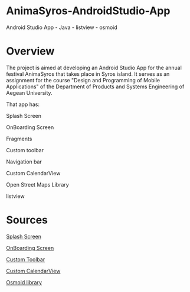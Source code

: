 # AnimaSyros-AndroidStudio-App
 Android Studio App - Java - listview - osmoid

# Overview

<p>The project is aimed at developing an Android Studio App for the annual festival AnimaSyros that takes place in Syros island. It serves as an assignment for the course "Design and Programming of Mobile Applications" of the Department of Products and Systems Engineering of Aegean University.</p>

<p>That app has:</p>
<p>Splash Screen</p>
<p>OnBoarding Screen</p>
<p>Fragments</p>
<p>Custom toolbar</p>
<p>Navigation bar</p>
<p>Custom CalendarView</p>
<p>Open Street Maps Library</p>
<p>listview</p>

 # Sources
 <p><a href="https://www.youtube.com/watch?v=RYWMkin2YgQ">Splash Screen</a></p>
 <p><a href="https://www.youtube.com/watch?v=nfsqxkrTQFY&t=11s">OnBoarding Screen</a></p>
 <p><a href="https://www.youtube.com/watch?v=IcqKOeK8ZcU">Custom Toolbar</a></p>
 <p><a href="https://www.digitalocean.com/community/tutorials/android-calendar-view">Custom CalendarView</a></p>
 <p><a href="https://github.com/osmdroid/osmdroid/wiki/How-to-use-the-osmdroid-library-(Java)">Osmoid library</a></p>


